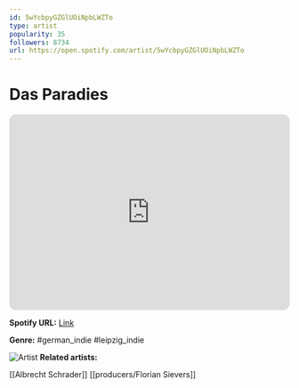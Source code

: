 ```yaml
---
id: 5wYcbpyGZGlUOiNpbLWZTo
type: artist
popularity: 35
followers: 8734
url: https://open.spotify.com/artist/5wYcbpyGZGlUOiNpbLWZTo
---
```

# Das Paradies

<iframe style="border-radius:12px" src="https://open.spotify.com/embed/artist/5wYcbpyGZGlUOiNpbLWZTo" width="100%" height="352" frameBorder="0" allowfullscreen="" allow="autoplay; clipboard-write; encrypted-media; fullscreen; picture-in-picture" loading="lazy"></iframe>

**Spotify URL:** [Link](https://open.spotify.com/artist/5wYcbpyGZGlUOiNpbLWZTo)

**Genre:**  #german_indie #leipzig_indie

![Artist](https://i.scdn.co/image/ab6761610000e5eb8270e18c2738521e62889bcc)
**Related artists:**

[[Albrecht Schrader]]
[[producers/Florian Sievers]]
